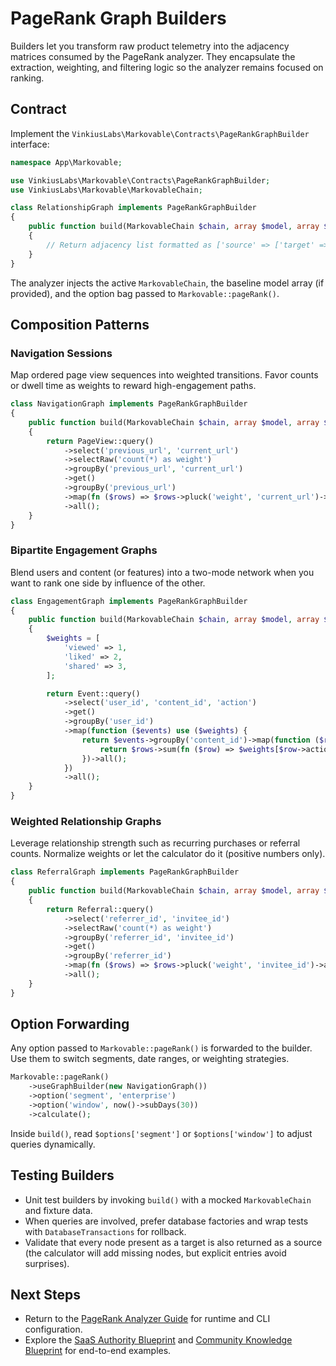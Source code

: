 # PageRank Graph Builders

Builders let you transform raw product telemetry into the adjacency matrices consumed by the PageRank analyzer. They encapsulate the extraction, weighting, and filtering logic so the analyzer remains focused on ranking.

## Contract

Implement the `VinkiusLabs\Markovable\Contracts\PageRankGraphBuilder` interface:

```php
namespace App\Markovable;

use VinkiusLabs\Markovable\Contracts\PageRankGraphBuilder;
use VinkiusLabs\Markovable\MarkovableChain;

class RelationshipGraph implements PageRankGraphBuilder
{
    public function build(MarkovableChain $chain, array $model, array $options = []): array
    {
        // Return adjacency list formatted as ['source' => ['target' => weight]]
    }
}
```

The analyzer injects the active `MarkovableChain`, the baseline model array (if provided), and the option bag passed to `Markovable::pageRank()`.

## Composition Patterns

### Navigation Sessions

Map ordered page view sequences into weighted transitions. Favor counts or dwell time as weights to reward high-engagement paths.

```php
class NavigationGraph implements PageRankGraphBuilder
{
    public function build(MarkovableChain $chain, array $model, array $options = []): array
    {
        return PageView::query()
            ->select('previous_url', 'current_url')
            ->selectRaw('count(*) as weight')
            ->groupBy('previous_url', 'current_url')
            ->get()
            ->groupBy('previous_url')
            ->map(fn ($rows) => $rows->pluck('weight', 'current_url')->all())
            ->all();
    }
}
```

### Bipartite Engagement Graphs

Blend users and content (or features) into a two-mode network when you want to rank one side by influence of the other.

```php
class EngagementGraph implements PageRankGraphBuilder
{
    public function build(MarkovableChain $chain, array $model, array $options = []): array
    {
        $weights = [
            'viewed' => 1,
            'liked' => 2,
            'shared' => 3,
        ];

        return Event::query()
            ->select('user_id', 'content_id', 'action')
            ->get()
            ->groupBy('user_id')
            ->map(function ($events) use ($weights) {
                return $events->groupBy('content_id')->map(function ($rows) use ($weights) {
                    return $rows->sum(fn ($row) => $weights[$row->action] ?? 1);
                })->all();
            })
            ->all();
    }
}
```

### Weighted Relationship Graphs

Leverage relationship strength such as recurring purchases or referral counts. Normalize weights or let the calculator do it (positive numbers only).

```php
class ReferralGraph implements PageRankGraphBuilder
{
    public function build(MarkovableChain $chain, array $model, array $options = []): array
    {
        return Referral::query()
            ->select('referrer_id', 'invitee_id')
            ->selectRaw('count(*) as weight')
            ->groupBy('referrer_id', 'invitee_id')
            ->get()
            ->groupBy('referrer_id')
            ->map(fn ($rows) => $rows->pluck('weight', 'invitee_id')->all())
            ->all();
    }
}
```

## Option Forwarding

Any option passed to `Markovable::pageRank()` is forwarded to the builder. Use them to switch segments, date ranges, or weighting strategies.

```php
Markovable::pageRank()
    ->useGraphBuilder(new NavigationGraph())
    ->option('segment', 'enterprise')
    ->option('window', now()->subDays(30))
    ->calculate();
```

Inside `build()`, read `$options['segment']` or `$options['window']` to adjust queries dynamically.

## Testing Builders

- Unit test builders by invoking `build()` with a mocked `MarkovableChain` and fixture data.
- When queries are involved, prefer database factories and wrap tests with `DatabaseTransactions` for rollback.
- Validate that every node present as a target is also returned as a source (the calculator will add missing nodes, but explicit entries avoid surprises).

## Next Steps

- Return to the [PageRank Analyzer Guide](./pagerank.md) for runtime and CLI configuration.
- Explore the [SaaS Authority Blueprint](./use-cases/pagerank-saas-authority.md) and [Community Knowledge Blueprint](./use-cases/pagerank-community-knowledge.md) for end-to-end examples.
